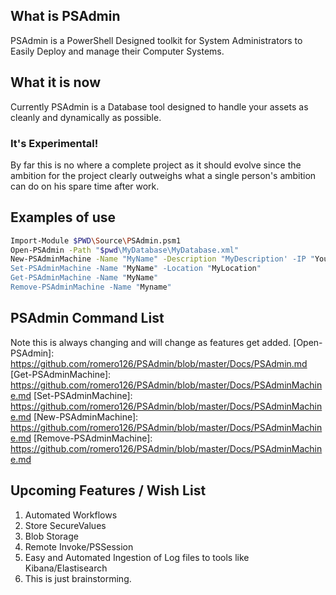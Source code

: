 ## What is PSAdmin
PSAdmin is a PowerShell Designed toolkit for System Administrators to Easily Deploy and manage their Computer Systems.

## What it is now
Currently PSAdmin is a Database tool designed to handle your assets as cleanly and dynamically as possible.

### It's Experimental!
By far this is no where a complete project as it should evolve since the ambition for the project clearly outweighs what a single person's ambition can do on his spare time after work.

## Examples of use
```sh
Import-Module $PWD\Source\PSAdmin.psm1
Open-PSAdmin -Path "$pwd\MyDatabase\MyDatabase.xml"
New-PSAdminMachine -Name "MyName" -Description "MyDescription' -IP "YourIP"
Set-PSAdminMachine -Name "MyName" -Location "MyLocation"
Get-PSAdminMachine -Name "MyName"
Remove-PSAdminMachine -Name "Myname"
```

## PSAdmin Command List

Note this is always changing and will change as features get added.
[Open-PSAdmin]: https://github.com/romero126/PSAdmin/blob/master/Docs/PSAdmin.md
[Get-PSAdminMachine]: https://github.com/romero126/PSAdmin/blob/master/Docs/PSAdminMachine.md
[Set-PSAdminMachine]: https://github.com/romero126/PSAdmin/blob/master/Docs/PSAdminMachine.md
[New-PSAdminMachine]: https://github.com/romero126/PSAdmin/blob/master/Docs/PSAdminMachine.md
[Remove-PSAdminMachine]: https://github.com/romero126/PSAdmin/blob/master/Docs/PSAdminMachine.md

## Upcoming Features / Wish List
1. Automated Workflows
2. Store SecureValues
3. Blob Storage
4. Remote Invoke/PSSession
5. Easy and Automated Ingestion of Log files to tools like Kibana/Elastisearch
6. This is just brainstorming.
